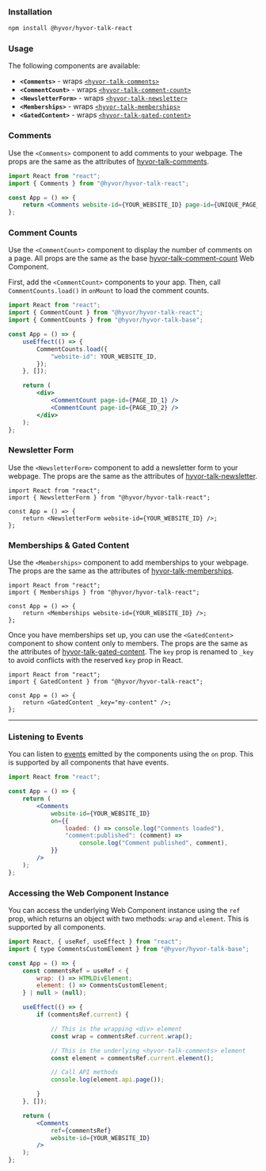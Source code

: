 ### Installation

```bash
npm install @hyvor/hyvor-talk-react
```

### Usage

The following components are available:

-   **`<Comments>`** - wraps [`<hyvor-talk-comments>`](https://talk.hyvor.com/docs/comments)
-   **`<CommentCount>`** - wraps [`<hyvor-talk-comment-count>`](https://talk.hyvor.com/docs/comment-counts)
-   **`<NewsletterForm>`** - wraps [`<hyvor-talk-newsletter>`](https://talk.hyvor.com/docs/newsletters)
-   **`<Memberships>`** - wraps [`<hyvor-talk-memberships>`](https://talk.hyvor.com/docs/memberships)
-   **`<GatedContent>`** - wraps [`<hyvor-talk-gated-content>`](https://talk.hyvor.com/docs/gated-content)

### Comments

Use the `<Comments>` component to add comments to your webpage. The props are the same as the attributes of [hyvor-talk-comments](https://talk.hyvor.com/docs/comments#attributes).

```jsx
import React from "react";
import { Comments } from "@hyvor/hyvor-talk-react";

const App = () => {
    return <Comments website-id={YOUR_WEBSITE_ID} page-id={UNIQUE_PAGE_ID} />;
};
```

### Comment Counts

Use the `<CommentCount>` component to display the number of comments on a page.
All props are the same as the base [hyvor-talk-comment-count](https://talk.hyvor.com/docs/comment-counts) Web Component.

First, add the `<CommentCount>` components to your app. Then, call `CommentCounts.load()` in `onMount` to load the comment counts.

```jsx
import React from "react";
import { CommentCount } from "@hyvor/hyvor-talk-react";
import { CommentCounts } from "@hyvor/hyvor-talk-base";

const App = () => {
    useEffect(() => {
        CommentCounts.load({
            "website-id": YOUR_WEBSITE_ID,
        });
    }, []);

    return (
        <div>
            <CommentCount page-id={PAGE_ID_1} />
            <CommentCount page-id={PAGE_ID_2} />
        </div>
    );
};
```

### Newsletter Form

Use the `<NewsletterForm>` component to add a newsletter form to your webpage. The props are the same as the attributes of [hyvor-talk-newsletter](https://talk.hyvor.com/docs/newsletters#form-properties).

```tsx
import React from "react";
import { NewsletterForm } from "@hyvor/hyvor-talk-react";

const App = () => {
    return <NewsletterForm website-id={YOUR_WEBSITE_ID} />;
};
```

### Memberships & Gated Content

Use the `<Memberships>` component to add memberships to your webpage. The props are the same as the attributes of [hyvor-talk-memberships](https://talk.hyvor.com/docs/memberships#component-attributes).

```tsx
import React from "react";
import { Memberships } from "@hyvor/hyvor-talk-react";

const App = () => {
    return <Memberships website-id={YOUR_WEBSITE_ID} />;
};
```

Once you have memberships set up, you can use the `<GatedContent>` component to show content only to members. The props are the same as the attributes of [hyvor-talk-gated-content](https://talk.hyvor.com/docs/gated-content#component-attributes). The `key` prop is renamed to `_key` to avoid conflicts with the reserved `key` prop in React.

```tsx
import React from "react";
import { GatedContent } from "@hyvor/hyvor-talk-react";

const App = () => {
    return <GatedContent _key="my-content" />;
};
```

---

### Listening to Events

You can listen to [events](https://talk.hyvor.com/docs/comments#events) emitted by the components using the `on` prop. This is supported by all components that have events.

```jsx
import React from "react";

const App = () => {
    return (
        <Comments
            website-id={YOUR_WEBSITE_ID}
            on={{
                loaded: () => console.log("Comments loaded"),
                "comment:published": (comment) =>
                    console.log("Comment published", comment),
            }}
        />
    );
};
```

### Accessing the Web Component Instance

You can access the underlying Web Component instance using the `ref` prop, which returns an object with two methods: `wrap` and `element`. This is supported by all components.

```jsx
import React, { useRef, useEffect } from "react";
import { type CommentsCustomElement } from "@hyvor/hyvor-talk-base";

const App = () => {
    const commentsRef = useRef < {
        wrap: () => HTMLDivElement;
        element: () => CommentsCustomElement;
    } | null > (null);

    useEffect(() => {
        if (commentsRef.current) {

            // This is the wrapping <div> element
            const wrap = commentsRef.current.wrap();

            // This is the underlying <hyvor-talk-comments> element
            const element = commentsRef.current.element();

            // Call API methods
            console.log(element.api.page());

        }
    }, []);

    return (
        <Comments
            ref={commentsRef}
            website-id={YOUR_WEBSITE_ID}
        />
    );
};
```

